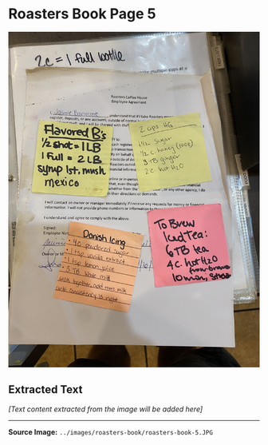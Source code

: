 # Roasters Book Page 5

![Roasters Book Page 5](../images/roasters-book/roasters-book-5.JPG)

## Extracted Text

*[Text content extracted from the image will be added here]*

---

**Source Image:** `../images/roasters-book/roasters-book-5.JPG`
